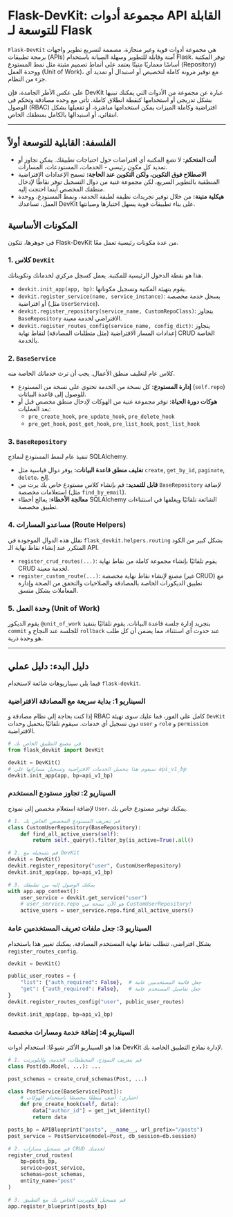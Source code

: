 # Flask-DevKit: مجموعة أدوات API القابلة للتوسعة لـ Flask

`Flask-DevKit` هي مجموعة أدوات قوية وغير منحازة، مصممة لتسريع تطوير واجهات برمجة تطبيقات (APIs) آمنة وقابلة للتطوير وسهلة الصيانة باستخدام Flask. توفر المكتبة أساسًا معماريًا متينًا يعتمد على أنماط تصميم مثبتة مثل نمط المستودع (Repository) ووحدة العمل (Unit of Work)، مع توفير مرونة كاملة لتخصيص أو استبدال أو تمديد أي جزء من النظام.

على عكس الأطر الجامدة، فإن DevKit عبارة عن مجموعة من الأدوات التي يمكنك تبنيها بشكل تدريجي أو استخدامها كنقطة انطلاق كاملة. تأتي مع وحدة مصادقة وتحكم في الوصول (RBAC) افتراضية وكاملة الميزات يمكن استخدامها مباشرة، أو تفعيلها بشكل انتقائي، أو استبدالها بالكامل بمنطقك الخاص.

---

## الفلسفة: القابلية للتوسعة أولاً

-   **أنت المتحكم:** لا تضع المكتبة أي افتراضات حول احتياجات تطبيقك. يمكن تجاوز أو تمديد كل مكون رئيسي - الخدمات، المستودعات، المسارات.
-   **الاصطلاح فوق التكوين، ولكن التكوين عند الحاجة:** تسمح الإعدادات الافتراضية المنطقية بالتطوير السريع، لكن مجموعة غنية من دوال التسجيل توفر نقاطًا لإدخال منطقك المخصص أينما احتجت إليه.
-   **هيكلية متينة:** من خلال توفير تجريدات نظيفة لطبقة الخدمة، ونمط المستودع، ووحدة العمل، تساعدك DevKit على بناء تطبيقات قوية يسهل اختبارها وصيانتها.

## المكونات الأساسية

في جوهرها، تتكون Flask-DevKit من عدة مكونات رئيسية تعمل معًا.

### 1. كلاس `DevKit`

هذا هو نقطة الدخول الرئيسية للمكتبة. يعمل كسجل مركزي لخدماتك وتكويناتك.

-   `devkit.init_app(app, bp)`: يقوم بتهيئة المكتبة وتسجيل مكوناتها.
-   `devkit.register_service(name, service_instance)`: يسجل خدمة مخصصة أو افتراضية (مثل `UserService`).
-   `devkit.register_repository(service_name, CustomRepoClass)`: يتجاوز `BaseRepository` الافتراضي لخدمة معينة.
-   `devkit.register_routes_config(service_name, config_dict)`: يتجاوز إعدادات المسار الافتراضية (مثل متطلبات المصادقة) لنقاط نهاية CRUD الخاصة بالخدمة.

### 2. `BaseService`

كلاس عام لتغليف منطق الأعمال. يجب أن ترث خدماتك الخاصة منه.

-   **إدارة المستودع:** كل نسخة من الخدمة تحتوي على نسخة من المستودع (`self.repo`) للوصول إلى قاعدة البيانات.
-   **هوكات دورة الحياة:** توفر مجموعة غنية من الهوكات لإدخال منطق مخصص قبل أو بعد العمليات:
    -   `pre_create_hook`, `pre_update_hook`, `pre_delete_hook`
    -   `pre_get_hook`, `post_get_hook`, `pre_list_hook`, `post_list_hook`

### 3. `BaseRepository`

تنفيذ عام لنمط المستودع لنماذج SQLAlchemy.

-   **تغليف منطق قاعدة البيانات:** يوفر دوال قياسية مثل `create`, `get_by_id`, `paginate`, `delete`، إلخ.
-   **قابل للتمديد:** قم بإنشاء كلاس مستودع خاص بك يرث من `BaseRepository` لإضافة استعلامات مخصصة (مثل `find_by_email`).
-   **معالجة الأخطاء:** يعالج أخطاء SQLAlchemy الشائعة تلقائيًا ويغلفها في استثناءات تطبيق مخصصة.

### 4. مساعدو المسارات (Route Helpers)

تقلل هذه الدوال الموجودة في `flask_devkit.helpers.routing` بشكل كبير من الكود المتكرر عند إنشاء نقاط نهاية الـ API.

-   `register_crud_routes(...)`: يقوم تلقائيًا بإنشاء مجموعة كاملة من نقاط نهاية CRUD لخدمة معينة.
-   `register_custom_route(...)`: مصنع لإنشاء نقاط نهاية مخصصة (غير CRUD) مع تطبيق الديكورات الخاصة بالمصادقة والصلاحيات والتحقق من الصحة وإدارة المعاملات بشكل متسق.

### 5. وحدة العمل (Unit of Work)

يقوم الديكور `@unit_of_work` بتجريد إدارة جلسة قاعدة البيانات. يقوم تلقائيًا بتنفيذ `commit` للجلسة عند النجاح و `rollback` عند حدوث أي استثناء، مما يضمن أن كل طلب هو وحدة ذرية.

---

## دليل البدء: دليل عملي

فيما يلي سيناريوهات شائعة لاستخدام `flask-devkit`.

### السيناريو 1: بداية سريعة مع المصادقة الافتراضية

إذا كنت بحاجة إلى نظام مصادقة و RBAC كامل على الفور، فما عليك سوى تهيئة `DevKit` دون تسجيل أي خدمات. سيقوم تلقائيًا بتحميل وحدات `user` و `role` و `permission` الافتراضية.

```python
# في مصنع التطبيق الخاص بك
from flask_devkit import DevKit

devkit = DevKit()
# سيقوم هذا بتحميل الخدمات الافتراضية وتسجيل مساراتها على api_v1_bp
devkit.init_app(app, bp=api_v1_bp)
```

### السيناريو 2: تجاوز مستودع المستخدم

لإضافة استعلام مخصص إلى نموذج `User`، يمكنك توفير مستودع خاص بك.

```python
# 1. قم بتعريف المستودع المخصص الخاص بك
class CustomUserRepository(BaseRepository):
    def find_all_active_users(self):
        return self._query().filter_by(is_active=True).all()

# 2. قم بتسجيله مع DevKit
devkit = DevKit()
devkit.register_repository("user", CustomUserRepository)
devkit.init_app(app, bp=api_v1_bp)

# 3. يمكنك الوصول إليه من تطبيقك
with app.app_context():
    user_service = devkit.get_service("user")
    # user_service.repo هو الآن نسخة من CustomUserRepository!
    active_users = user_service.repo.find_all_active_users()
```

### السيناريو 3: جعل ملفات تعريف المستخدمين عامة

بشكل افتراضي، تتطلب نقاط نهاية المستخدم المصادقة. يمكنك تغيير هذا باستخدام `register_routes_config`.

```python
devkit = DevKit()

public_user_routes = {
    "list": {"auth_required": False},  # جعل قائمة المستخدمين عامة
    "get": {"auth_required": False},   # جعل تفاصيل المستخدم عامة
}
devkit.register_routes_config("user", public_user_routes)

devkit.init_app(app, bp=api_v1_bp)
```

### السيناريو 4: إضافة خدمة ومسارات مخصصة

هذا هو السيناريو الأكثر شيوعًا: استخدام أدوات DevKit لإدارة نماذج التطبيق الخاصة بك.

```python
# 1. قم بتعريف النموذج، المخططات، الخدمة، والبلوبرنت
class Post(db.Model, ...): ...

post_schemas = create_crud_schemas(Post, ...)

class PostService(BaseService[Post]):
    # اختياري: أضف منطقًا مخصصًا باستخدام الهوكات
    def pre_create_hook(self, data):
        data["author_id"] = get_jwt_identity()
        return data

posts_bp = APIBlueprint("posts", __name__, url_prefix="/posts")
post_service = PostService(model=Post, db_session=db.session)

# 2. قم بتسجيل مسارات CRUD لخدمتك
register_crud_routes(
    bp=posts_bp,
    service=post_service,
    schemas=post_schemas,
    entity_name="post"
)

# 3. قم بتسجيل البلوبرنت الخاص بك مع التطبيق
app.register_blueprint(posts_bp)
```
